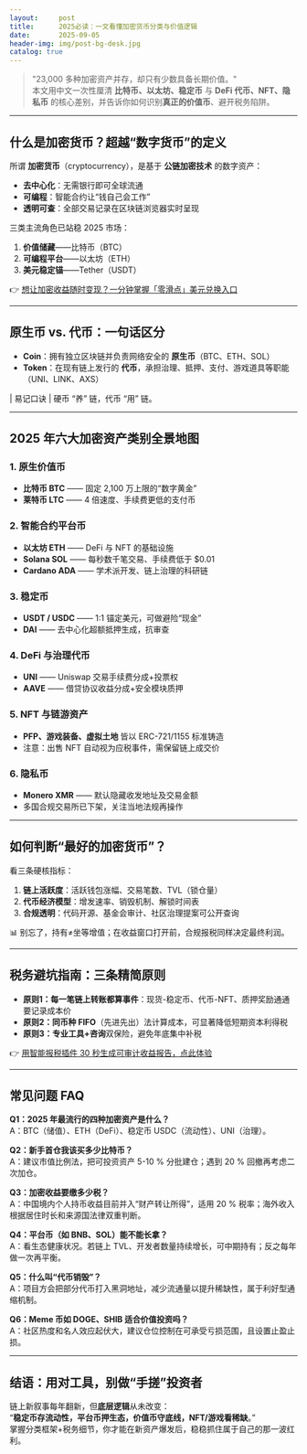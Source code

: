 ```yaml
---
layout:     post
title:      2025必读：一文看懂加密货币分类与价值逻辑
date:       2025-09-05
header-img: img/post-bg-desk.jpg
catalog: true
---
```


> "23,000 多种加密资产并存，却只有少数具备长期价值。"  
> 本文用中文一次性厘清 **比特币、以太坊、稳定币** 与 **DeFi 代币、NFT、隐私币** 的核心差别，并告诉你如何识别**真正的价值币**、避开税务陷阱。

---

## 什么是加密货币？超越“数字货币”的定义
所谓 **加密货币**（cryptocurrency），是基于 **公链加密技术** 的数字资产：  
- **去中心化**：无需银行即可全球流通  
- **可编程**：智能合约让“钱自己会工作”  
- **透明可查**：全部交易记录在区块链浏览器实时呈现  

三类主流角色已站稳 2025 市场：
1. **价值储藏**——比特币（BTC）  
2. **可编程平台**——以太坊（ETH）  
3. **美元稳定锚**——Tether（USDT）  

👉 [想让加密收益随时变现？一分钟掌握「零滑点」美元兑换入口](https://okxdog.com/)

---

## 原生币 vs. 代币：一句话区分
- **Coin**：拥有独立区块链并负责网络安全的 **原生币**（BTC、ETH、SOL）  
- **Token**：在现有链上发行的 **代币**，承担治理、抵押、支付、游戏道具等职能（UNI、LINK、AXS）

| 易记口诀 | 硬币 “养” 链，代币 “用” 链。

---

## 2025 年六大加密资产类别全景地图
### 1. 原生价值币
- **比特币 BTC** —— 固定 2,100 万上限的“数字黄金”  
- **莱特币 LTC** —— 4 倍速度、手续费更低的支付币  

### 2. 智能合约平台币
- **以太坊 ETH** —— DeFi 与 NFT 的基础设施  
- **Solana SOL** —— 每秒数千笔交易、手续费低于 $0.01  
- **Cardano ADA** —— 学术派开发、链上治理的科研链  

### 3. 稳定币
- **USDT / USDC** —— 1:1 锚定美元，可做避险“现金”  
- **DAI** —— 去中心化超额抵押生成，抗审查  

### 4. DeFi 与治理代币
- **UNI** —— Uniswap 交易手续费分成+投票权  
- **AAVE** —— 借贷协议收益分成+安全模块质押  

### 5. NFT 与链游资产
- **PFP、游戏装备、虚拟土地** 皆以 ERC-721/1155 标准铸造  
- 注意：出售 NFT 自动视为应税事件，需保留链上成交价  

### 6. 隐私币
- **Monero XMR** —— 默认隐藏收发地址及交易金额  
- 多国合规交易所已下架，关注当地法规再操作  

---

## 如何判断“最好的加密货币”？
看三条硬核指标：  
1. **链上活跃度**：活跃钱包涨幅、交易笔数、TVL（锁仓量）  
2. **代币经济模型**：增发速率、销毁机制、解锁时间表  
3. **合规透明**：代码开源、基金会审计、社区治理提案可公开查询  

📊 别忘了，持有≠坐等增值；在收益窗口打开前，合规报税同样决定最终利润。

---

## 税务避坑指南：三条精简原则
- **原则1：每一笔链上转账都算事件**：现货-稳定币、代币-NFT、质押奖励通通要记录成本价  
- **原则2：同币种 FIFO**（先进先出）法计算成本，可显著降低短期资本利得税  
- **原则3：专业工具+咨询**双保险，避免年底集中补税  

👉 [用智能报税插件 30 秒生成可审计收益报告，点此体验](https://okxdog.com/)

---

## 常见问题 FAQ
**Q1：2025 年最流行的四种加密资产是什么？**  
A：BTC（储值）、ETH（DeFi）、稳定币 USDC（流动性）、UNI（治理）。

**Q2：新手首仓我该买多少比特币？**  
A：建议市值比例法，把可投资资产 5-10 % 分批建仓；遇到 20 % 回撤再考虑二次加仓。

**Q3：加密收益要缴多少税？**  
A：中国境内个人持币收益目前并入“财产转让所得”，适用 20 % 税率；海外收入根据居住时长和来源国法律双重判断。

**Q4：平台币（如 BNB、SOL）能不能长拿？**  
A：看生态健康状况。若链上 TVL、开发者数量持续增长，可中期持有；反之每年做一次再平衡。

**Q5：什么叫“代币销毁”？**  
A：项目方会把部分代币打入黑洞地址，减少流通量以提升稀缺性，属于利好型通缩机制。

**Q6：Meme 币如 DOGE、SHIB 适合价值投资吗？**  
A：社区热度和名人效应起伏大，建议仓位控制在可承受亏损范围，且设置止盈止损。

---

## 结语：用对工具，别做“手搓”投资者
链上新叙事每年翻新，但**底层逻辑**从未改变：  
“**稳定币存流动性，平台币押生态，价值币守底线，NFT/游戏看稀缺**。”  
掌握分类框架+税务细节，你才能在新资产爆发后，稳稳抓住属于自己的那一波红利。